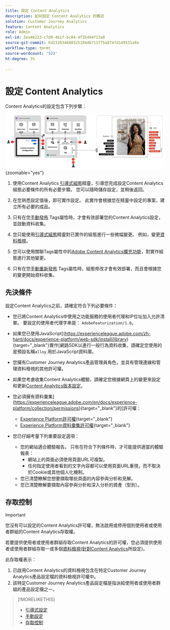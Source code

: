 ```yaml
---
title: 設定 Content Analytics
description: 如何設定 Content Analytics 的概述
solution: Customer Journey Analytics
feature: Content Analytics
role: Admin
exl-id: 3ea46223-c7d0-4b1f-bc84-4f35494f13a0
source-git-commit: 6d23203468032510446711ff5a874fd149531a9a
workflow-type: tm+mt
source-wordcount: '523'
ht-degree: 3%

---
```


# 設定 Content Analytics

Content Analytics的設定包含下列步驟：

![內容分析的設定](../assets/aca-configuration.svg){zoomable="yes"}

1. 使用Content Analytics [引導式組態](guided.md)精靈，引導您完成設定Content Analytics組態必要條件的所有必要步驟。 您可以隨時儲存設定，並稍後返回。
1. 在您熟悉設定值後，即可實作設定。 此實作會根據您在精靈中設定的專案，建立所有必要的成品。
1. 只有在您[手動發佈](manual.md) Tags屬性時，才會有效部署您的Content Analytics設定，並啟動資料收集。

1. 您只能使用[引導式組態](guided.md)精靈對已實作的組態進行一些微幅變更。 例如，變更[資料檢視](/help/data-views/data-views.md)。
1. 您可以使用關聯Tags屬性中的[Adobe Content Analytics擴充功能](https://experienceleague.adobe.com/en/docs/experience-platform/tags/extensions/client/content-analytics/overview)，對實作組態進行其他變更。
1. 只有在您[手動重新發佈](manual.md) Tags屬性時，組態修改才會有效部署，而且會根據您的變更開始資料收集。


## 先決條件

設定Content Analytics之前，請確定符合下列必要條件：

* 您已將Content Analytics中使用之功能服務的使用者代理和IP位址加入允許清單。 要設定的使用者代理字串是： <code>AdobeFeaturization/1.0</code>。
* 如果您已使用JavaScript](https://experienceleague.adobe.com/zh-hant/docs/experience-platform/web-sdk/install/library){target="_blank"}實作[網路SDK以進行一般行為資料收集，請確定您使用的是預設名稱<code>alloy</code> 用於JavaScript資料庫。
* 您擁有Customer Journey Analytics產品管理員角色，並具有管理連線和管理資料檢視的其他許可權。
* 如果您考慮收集Content Analytics體驗，請確定您根據網頁上的變更來設定和更新[Content Analytics版本設定](manual.md#versioning)。
* 您必須擁有資料彙集](https://experienceleague.adobe.com/en/docs/experience-platform/collection/permissions){target="_blank"}的[許可權：
   * [Experience Platform許可權](https://experienceleague.adobe.com/en/docs/experience-platform/collection/permissions#adobe-experience-platform-permissions){target="_blank"}
   * [Experience Platform資料彙集許可權](https://experienceleague.adobe.com/en/docs/experience-platform/collection/permissions#adobe-experience-platform-data-collection-permissions){target="_blank"}
* 您已仔細考量下列重要設定選項：

   * 您的網站適合體驗報告。 只有在符合下列條件時，才可能提供適當的體驗報表：
      * 網站上的頁面必須使用頁面URL可複製。
      * 任何指定使用者看到的文字內容都可以使用頁面URL重現，而不取決於Cookie或其他個人化機制。
   * 您已清楚瞭解您想要擷取哪些頁面的內容參與分析和見解。
   * 您已清楚瞭解要擷取內容參與分析和深入分析的資產（型別）。


## 存取控制

>[!IMPORTANT]
>
>您沒有可以設定的Content Analytics許可權，無法啟用或停用個別使用者或使用者群組的Content Analytics存取權。
>

若要提供使用者或使用者群組存取Content Analytics的許可權，您必須提供使用者或使用者群組存取一或多個[資料檢視(針對Content Analytics](guided.md#data-view)所設定)。

此存取權表示：

1. 已啟用Content Analytics的資料檢視包含在特定Customer Journey Analytics產品設定檔的資料檢視許可權中。
1. 該特定Customer Journey Analytics產品設定檔是指派給使用者或使用者群組的產品設定檔之一。

>[!MORELIKETHIS]
>
>* [引導式設定](guided.md)
>* [手動設定](manual.md)
>* [存取控制](/help/technotes/access-control.md)
>
